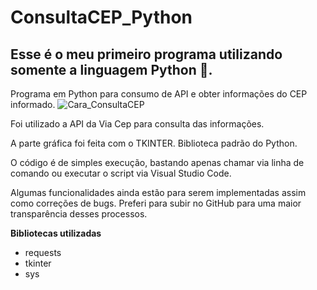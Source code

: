 # ConsultaCEP_Python

## Esse é o meu primeiro programa utilizando somente a linguagem Python :snake:.

Programa em Python para consumo de API e obter informações do CEP informado.
![Cara_ConsultaCEP](https://user-images.githubusercontent.com/34575344/115898927-8580d680-a434-11eb-9239-3b2ce2a2815b.png)

Foi utilizado a API da Via Cep para consulta das informações.

A parte gráfica foi feita com o TKINTER. Biblioteca padrão do Python.

O código é de simples execução, bastando apenas chamar via linha de comando ou executar o script via Visual Studio Code.

Algumas funcionalidades ainda estão para serem implementadas assim como correções de bugs. Preferi para subir no GitHub para uma maior transparência desses processos.

**Bibliotecas utilizadas**

* requests
* tkinter
* sys
